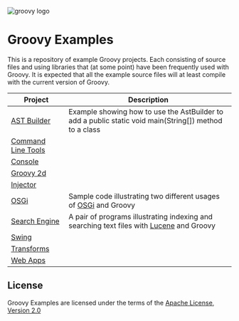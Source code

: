 <!--

  SPDX-License-Identifier: Apache-2.0

  Licensed under the Apache License, Version 2.0 (the "License");
  you may not use this file except in compliance with the License.
  You may obtain a copy of the License at

    https://www.apache.org/licenses/LICENSE-2.0

  Unless required by applicable law or agreed to in writing, software
  distributed under the License is distributed on an "AS IS" BASIS,
  WITHOUT WARRANTIES OR CONDITIONS OF ANY KIND, either express or implied.
  See the License for the specific language governing permissions and
  limitations under the License.

-->

![groovy logo](https://raw.githubusercontent.com/groovy/artwork/master/medium.png)

Groovy Examples
===============

This is a repository of example Groovy projects.  Each consisting of source files and using libraries 
that (at some point) have been frequently used with Groovy. It is expected that all the example source
files will at least compile with the current version of Groovy.

Project   |  Description
--------- | ------------
[AST Builder](src/main/groovy/astbuilder) | Example showing how to use the AstBuilder to add a public static void main(String[]) method to a class
[Command Line Tools](src/main/groovy/commandLineTools) | 
[Console](src/main/groovy/console) |
[Groovy 2d](src/main/groovy/groovy2d) |
[Injector](src/main/groovy/org/codehaus/groovy/grails/compiler/injection) | 
[OSGi](src/main/groovy/osgi) | Sample code illustrating two different usages of [OSGi](http://www.osgi.org/) and Groovy
[Search Engine](src/main/groovy/searchEngine) | A pair of programs illustrating indexing and searching text files with [Lucene](http://lucene.apache.org) and Groovy
[Swing](src/main/groovy/swing) |
[Transforms](src/main/groovy/transforms) |
[Web Apps](src/main/groovy/webapps) |

## License

Groovy Examples are licensed under the terms of 
the [Apache License, Version 2.0](https://www.apache.org/licenses/LICENSE-2.0)
